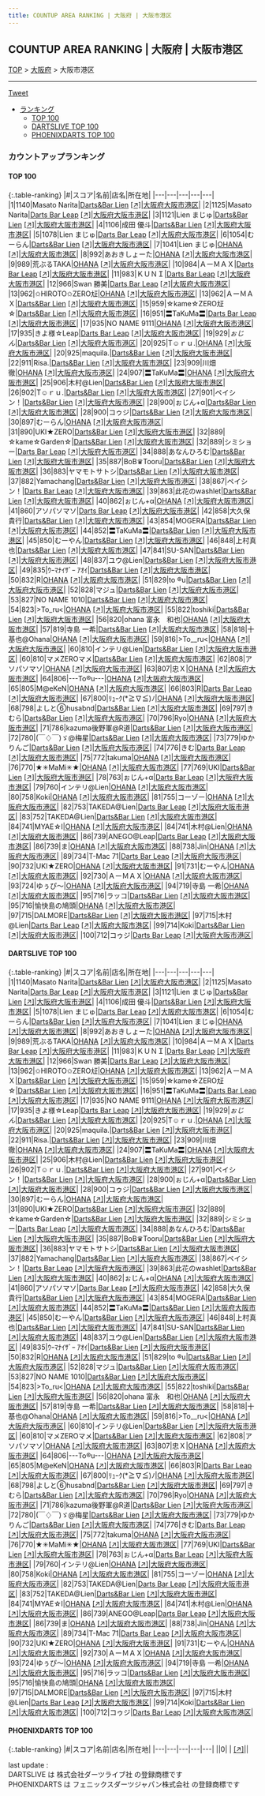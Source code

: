 ```yaml
---
title: COUNTUP AREA RANKING | 大阪府 | 大阪市港区
---
```

## COUNTUP AREA RANKING | 大阪府 | 大阪市港区

[TOP](/darts/rank/) > [大阪府](/darts/rank/大阪府/) > 大阪市港区

___

<a href="https://twitter.com/share?ref_src=twsrc%5Etfw" data-text="COUNTUP AREA RANKING | 大阪府大阪市港区" class="twitter-share-button" data-hashtags="DARTSLIVE,PHOENIXDARTS,darts,ダーツ" data-show-count="false">Tweet</a>

* [ランキング](#カウントアップランキング)
    * [TOP 100](#top-100)
    * [DARTSLIVE TOP 100](#dartslive-top-100)
    * [PHOENIXDARTS TOP 100](#phoenixdarts-top-100)

### カウントアップランキング

#### TOP 100



{:.table-ranking}
|#|スコア|名前|店名|所在地|
|---|---|---|---|---|
|1|1140|<span class="rank-name-dl">Masato Narita</span>|<a href="/darts/rank/shops/5c38c1c30c685fd00d9b047a20a7ba1e.html">Darts&Bar Lien</a> <a href="https://search.dartslive.com/jp/shop/5c38c1c30c685fd00d9b047a20a7ba1e">[↗]</a>|<a href="/darts/rank/大阪府/大阪市港区">大阪府大阪市港区</a>|
|2|1125|<span class="rank-name-dl">Masato Narita</span>|<a href="/darts/rank/shops/c7ba8493d521df830d9b047a20a7ba1e.html">Darts Bar Leap</a> <a href="https://search.dartslive.com/jp/shop/c7ba8493d521df830d9b047a20a7ba1e">[↗]</a>|<a href="/darts/rank/大阪府/大阪市港区">大阪府大阪市港区</a>|
|3|1121|<span class="rank-name-dl">Lien まじゅ</span>|<a href="/darts/rank/shops/5c38c1c30c685fd00d9b047a20a7ba1e.html">Darts&Bar Lien</a> <a href="https://search.dartslive.com/jp/shop/5c38c1c30c685fd00d9b047a20a7ba1e">[↗]</a>|<a href="/darts/rank/大阪府/大阪市港区">大阪府大阪市港区</a>|
|4|1106|<span class="rank-name-dl">成田 優斗</span>|<a href="/darts/rank/shops/5c38c1c30c685fd00d9b047a20a7ba1e.html">Darts&Bar Lien</a> <a href="https://search.dartslive.com/jp/shop/5c38c1c30c685fd00d9b047a20a7ba1e">[↗]</a>|<a href="/darts/rank/大阪府/大阪市港区">大阪府大阪市港区</a>|
|5|1078|<span class="rank-name-dl">Lien まじゅ</span>|<a href="/darts/rank/shops/c7ba8493d521df830d9b047a20a7ba1e.html">Darts Bar Leap</a> <a href="https://search.dartslive.com/jp/shop/c7ba8493d521df830d9b047a20a7ba1e">[↗]</a>|<a href="/darts/rank/大阪府/大阪市港区">大阪府大阪市港区</a>|
|6|1054|<span class="rank-name-dl">むーらん</span>|<a href="/darts/rank/shops/5c38c1c30c685fd00d9b047a20a7ba1e.html">Darts&Bar Lien</a> <a href="https://search.dartslive.com/jp/shop/5c38c1c30c685fd00d9b047a20a7ba1e">[↗]</a>|<a href="/darts/rank/大阪府/大阪市港区">大阪府大阪市港区</a>|
|7|1041|<span class="rank-name-dl">Lien まじゅ</span>|<a href="/darts/rank/shops/35a27cc5f0c68f4c0d9b047a20a7ba1e.html">OHANA</a> <a href="https://search.dartslive.com/jp/shop/35a27cc5f0c68f4c0d9b047a20a7ba1e">[↗]</a>|<a href="/darts/rank/大阪府/大阪市港区">大阪府大阪市港区</a>|
|8|992|<span class="rank-name-dl">あおきしょーた</span>|<a href="/darts/rank/shops/35a27cc5f0c68f4c0d9b047a20a7ba1e.html">OHANA</a> <a href="https://search.dartslive.com/jp/shop/35a27cc5f0c68f4c0d9b047a20a7ba1e">[↗]</a>|<a href="/darts/rank/大阪府/大阪市港区">大阪府大阪市港区</a>|
|9|989|<span class="rank-name-dl">荒ぶるTAKA</span>|<a href="/darts/rank/shops/35a27cc5f0c68f4c0d9b047a20a7ba1e.html">OHANA</a> <a href="https://search.dartslive.com/jp/shop/35a27cc5f0c68f4c0d9b047a20a7ba1e">[↗]</a>|<a href="/darts/rank/大阪府/大阪市港区">大阪府大阪市港区</a>|
|10|984|<span class="rank-name-dl">ＡーＭＡＸ</span>|<a href="/darts/rank/shops/c7ba8493d521df830d9b047a20a7ba1e.html">Darts Bar Leap</a> <a href="https://search.dartslive.com/jp/shop/c7ba8493d521df830d9b047a20a7ba1e">[↗]</a>|<a href="/darts/rank/大阪府/大阪市港区">大阪府大阪市港区</a>|
|11|983|<span class="rank-name-dl">ＫＵＮＩ</span>|<a href="/darts/rank/shops/c7ba8493d521df830d9b047a20a7ba1e.html">Darts Bar Leap</a> <a href="https://search.dartslive.com/jp/shop/c7ba8493d521df830d9b047a20a7ba1e">[↗]</a>|<a href="/darts/rank/大阪府/大阪市港区">大阪府大阪市港区</a>|
|12|966|<span class="rank-name-dl">Swan 勝美</span>|<a href="/darts/rank/shops/c7ba8493d521df830d9b047a20a7ba1e.html">Darts Bar Leap</a> <a href="https://search.dartslive.com/jp/shop/c7ba8493d521df830d9b047a20a7ba1e">[↗]</a>|<a href="/darts/rank/大阪府/大阪市港区">大阪府大阪市港区</a>|
|13|962|<span class="rank-name-dl">✩HIROTO✩ZERO㍽</span>|<a href="/darts/rank/shops/35a27cc5f0c68f4c0d9b047a20a7ba1e.html">OHANA</a> <a href="https://search.dartslive.com/jp/shop/35a27cc5f0c68f4c0d9b047a20a7ba1e">[↗]</a>|<a href="/darts/rank/大阪府/大阪市港区">大阪府大阪市港区</a>|
|13|962|<span class="rank-name-dl">ＡーＭＡＸ</span>|<a href="/darts/rank/shops/5c38c1c30c685fd00d9b047a20a7ba1e.html">Darts&Bar Lien</a> <a href="https://search.dartslive.com/jp/shop/5c38c1c30c685fd00d9b047a20a7ba1e">[↗]</a>|<a href="/darts/rank/大阪府/大阪市港区">大阪府大阪市港区</a>|
|15|959|<span class="rank-name-dl">☆kame☆ZERO㍽☆</span>|<a href="/darts/rank/shops/5c38c1c30c685fd00d9b047a20a7ba1e.html">Darts&Bar Lien</a> <a href="https://search.dartslive.com/jp/shop/5c38c1c30c685fd00d9b047a20a7ba1e">[↗]</a>|<a href="/darts/rank/大阪府/大阪市港区">大阪府大阪市港区</a>|
|16|951|<span class="rank-name-dl">〓TaKuMa〓</span>|<a href="/darts/rank/shops/c7ba8493d521df830d9b047a20a7ba1e.html">Darts Bar Leap</a> <a href="https://search.dartslive.com/jp/shop/c7ba8493d521df830d9b047a20a7ba1e">[↗]</a>|<a href="/darts/rank/大阪府/大阪市港区">大阪府大阪市港区</a>|
|17|935|<span class="rank-name-dl">NO NAME 9111</span>|<a href="/darts/rank/shops/35a27cc5f0c68f4c0d9b047a20a7ba1e.html">OHANA</a> <a href="https://search.dartslive.com/jp/shop/35a27cc5f0c68f4c0d9b047a20a7ba1e">[↗]</a>|<a href="/darts/rank/大阪府/大阪市港区">大阪府大阪市港区</a>|
|17|935|<span class="rank-name-dl">きよ様☆Leap</span>|<a href="/darts/rank/shops/c7ba8493d521df830d9b047a20a7ba1e.html">Darts Bar Leap</a> <a href="https://search.dartslive.com/jp/shop/c7ba8493d521df830d9b047a20a7ba1e">[↗]</a>|<a href="/darts/rank/大阪府/大阪市港区">大阪府大阪市港区</a>|
|19|929|<span class="rank-name-dl">*ぉじん*</span>|<a href="/darts/rank/shops/5c38c1c30c685fd00d9b047a20a7ba1e.html">Darts&Bar Lien</a> <a href="https://search.dartslive.com/jp/shop/5c38c1c30c685fd00d9b047a20a7ba1e">[↗]</a>|<a href="/darts/rank/大阪府/大阪市港区">大阪府大阪市港区</a>|
|20|925|<span class="rank-name-dl">T☺︎ｒｕ.</span>|<a href="/darts/rank/shops/35a27cc5f0c68f4c0d9b047a20a7ba1e.html">OHANA</a> <a href="https://search.dartslive.com/jp/shop/35a27cc5f0c68f4c0d9b047a20a7ba1e">[↗]</a>|<a href="/darts/rank/大阪府/大阪市港区">大阪府大阪市港区</a>|
|20|925|<span class="rank-name-dl">maquila.</span>|<a href="/darts/rank/shops/5c38c1c30c685fd00d9b047a20a7ba1e.html">Darts&Bar Lien</a> <a href="https://search.dartslive.com/jp/shop/5c38c1c30c685fd00d9b047a20a7ba1e">[↗]</a>|<a href="/darts/rank/大阪府/大阪市港区">大阪府大阪市港区</a>|
|22|911|<span class="rank-name-dl">Risa.</span>|<a href="/darts/rank/shops/5c38c1c30c685fd00d9b047a20a7ba1e.html">Darts&Bar Lien</a> <a href="https://search.dartslive.com/jp/shop/5c38c1c30c685fd00d9b047a20a7ba1e">[↗]</a>|<a href="/darts/rank/大阪府/大阪市港区">大阪府大阪市港区</a>|
|23|909|<span class="rank-name-dl">川畑　徹</span>|<a href="/darts/rank/shops/35a27cc5f0c68f4c0d9b047a20a7ba1e.html">OHANA</a> <a href="https://search.dartslive.com/jp/shop/35a27cc5f0c68f4c0d9b047a20a7ba1e">[↗]</a>|<a href="/darts/rank/大阪府/大阪市港区">大阪府大阪市港区</a>|
|24|907|<span class="rank-name-dl">〓TaKuMa〓</span>|<a href="/darts/rank/shops/35a27cc5f0c68f4c0d9b047a20a7ba1e.html">OHANA</a> <a href="https://search.dartslive.com/jp/shop/35a27cc5f0c68f4c0d9b047a20a7ba1e">[↗]</a>|<a href="/darts/rank/大阪府/大阪市港区">大阪府大阪市港区</a>|
|25|906|<span class="rank-name-dl">木村@Lien</span>|<a href="/darts/rank/shops/5c38c1c30c685fd00d9b047a20a7ba1e.html">Darts&Bar Lien</a> <a href="https://search.dartslive.com/jp/shop/5c38c1c30c685fd00d9b047a20a7ba1e">[↗]</a>|<a href="/darts/rank/大阪府/大阪市港区">大阪府大阪市港区</a>|
|26|902|<span class="rank-name-dl">T☺︎ｒｕ.</span>|<a href="/darts/rank/shops/5c38c1c30c685fd00d9b047a20a7ba1e.html">Darts&Bar Lien</a> <a href="https://search.dartslive.com/jp/shop/5c38c1c30c685fd00d9b047a20a7ba1e">[↗]</a>|<a href="/darts/rank/大阪府/大阪市港区">大阪府大阪市港区</a>|
|27|901|<span class="rank-name-dl">ペイシン！</span>|<a href="/darts/rank/shops/5c38c1c30c685fd00d9b047a20a7ba1e.html">Darts&Bar Lien</a> <a href="https://search.dartslive.com/jp/shop/5c38c1c30c685fd00d9b047a20a7ba1e">[↗]</a>|<a href="/darts/rank/大阪府/大阪市港区">大阪府大阪市港区</a>|
|28|900|<span class="rank-name-dl">ぉじん+α</span>|<a href="/darts/rank/shops/5c38c1c30c685fd00d9b047a20a7ba1e.html">Darts&Bar Lien</a> <a href="https://search.dartslive.com/jp/shop/5c38c1c30c685fd00d9b047a20a7ba1e">[↗]</a>|<a href="/darts/rank/大阪府/大阪市港区">大阪府大阪市港区</a>|
|28|900|<span class="rank-name-dl">コゥジ</span>|<a href="/darts/rank/shops/5c38c1c30c685fd00d9b047a20a7ba1e.html">Darts&Bar Lien</a> <a href="https://search.dartslive.com/jp/shop/5c38c1c30c685fd00d9b047a20a7ba1e">[↗]</a>|<a href="/darts/rank/大阪府/大阪市港区">大阪府大阪市港区</a>|
|30|897|<span class="rank-name-dl">むーらん</span>|<a href="/darts/rank/shops/35a27cc5f0c68f4c0d9b047a20a7ba1e.html">OHANA</a> <a href="https://search.dartslive.com/jp/shop/35a27cc5f0c68f4c0d9b047a20a7ba1e">[↗]</a>|<a href="/darts/rank/大阪府/大阪市港区">大阪府大阪市港区</a>|
|31|890|<span class="rank-name-dl">UKI★ZERO</span>|<a href="/darts/rank/shops/5c38c1c30c685fd00d9b047a20a7ba1e.html">Darts&Bar Lien</a> <a href="https://search.dartslive.com/jp/shop/5c38c1c30c685fd00d9b047a20a7ba1e">[↗]</a>|<a href="/darts/rank/大阪府/大阪市港区">大阪府大阪市港区</a>|
|32|889|<span class="rank-name-dl">☆kame☆Garden☆</span>|<a href="/darts/rank/shops/5c38c1c30c685fd00d9b047a20a7ba1e.html">Darts&Bar Lien</a> <a href="https://search.dartslive.com/jp/shop/5c38c1c30c685fd00d9b047a20a7ba1e">[↗]</a>|<a href="/darts/rank/大阪府/大阪市港区">大阪府大阪市港区</a>|
|32|889|<span class="rank-name-dl">シミショー</span>|<a href="/darts/rank/shops/c7ba8493d521df830d9b047a20a7ba1e.html">Darts Bar Leap</a> <a href="https://search.dartslive.com/jp/shop/c7ba8493d521df830d9b047a20a7ba1e">[↗]</a>|<a href="/darts/rank/大阪府/大阪市港区">大阪府大阪市港区</a>|
|34|888|<span class="rank-name-dl">あなんひろむ</span>|<a href="/darts/rank/shops/5c38c1c30c685fd00d9b047a20a7ba1e.html">Darts&Bar Lien</a> <a href="https://search.dartslive.com/jp/shop/5c38c1c30c685fd00d9b047a20a7ba1e">[↗]</a>|<a href="/darts/rank/大阪府/大阪市港区">大阪府大阪市港区</a>|
|35|887|<span class="rank-name-dl">BoB♛Tooru</span>|<a href="/darts/rank/shops/5c38c1c30c685fd00d9b047a20a7ba1e.html">Darts&Bar Lien</a> <a href="https://search.dartslive.com/jp/shop/5c38c1c30c685fd00d9b047a20a7ba1e">[↗]</a>|<a href="/darts/rank/大阪府/大阪市港区">大阪府大阪市港区</a>|
|36|883|<span class="rank-name-dl">ヤマモトサトシ</span>|<a href="/darts/rank/shops/5c38c1c30c685fd00d9b047a20a7ba1e.html">Darts&Bar Lien</a> <a href="https://search.dartslive.com/jp/shop/5c38c1c30c685fd00d9b047a20a7ba1e">[↗]</a>|<a href="/darts/rank/大阪府/大阪市港区">大阪府大阪市港区</a>|
|37|882|<span class="rank-name-dl">Yamachang</span>|<a href="/darts/rank/shops/5c38c1c30c685fd00d9b047a20a7ba1e.html">Darts&Bar Lien</a> <a href="https://search.dartslive.com/jp/shop/5c38c1c30c685fd00d9b047a20a7ba1e">[↗]</a>|<a href="/darts/rank/大阪府/大阪市港区">大阪府大阪市港区</a>|
|38|867|<span class="rank-name-dl">ペイシン！</span>|<a href="/darts/rank/shops/c7ba8493d521df830d9b047a20a7ba1e.html">Darts Bar Leap</a> <a href="https://search.dartslive.com/jp/shop/c7ba8493d521df830d9b047a20a7ba1e">[↗]</a>|<a href="/darts/rank/大阪府/大阪市港区">大阪府大阪市港区</a>|
|39|863|<span class="rank-name-dl">此花のwashlet</span>|<a href="/darts/rank/shops/5c38c1c30c685fd00d9b047a20a7ba1e.html">Darts&Bar Lien</a> <a href="https://search.dartslive.com/jp/shop/5c38c1c30c685fd00d9b047a20a7ba1e">[↗]</a>|<a href="/darts/rank/大阪府/大阪市港区">大阪府大阪市港区</a>|
|40|862|<span class="rank-name-dl">ぉじん+α</span>|<a href="/darts/rank/shops/35a27cc5f0c68f4c0d9b047a20a7ba1e.html">OHANA</a> <a href="https://search.dartslive.com/jp/shop/35a27cc5f0c68f4c0d9b047a20a7ba1e">[↗]</a>|<a href="/darts/rank/大阪府/大阪市港区">大阪府大阪市港区</a>|
|41|860|<span class="rank-name-dl">アソパソマソ</span>|<a href="/darts/rank/shops/c7ba8493d521df830d9b047a20a7ba1e.html">Darts Bar Leap</a> <a href="https://search.dartslive.com/jp/shop/c7ba8493d521df830d9b047a20a7ba1e">[↗]</a>|<a href="/darts/rank/大阪府/大阪市港区">大阪府大阪市港区</a>|
|42|858|<span class="rank-name-dl">大久保　貴行</span>|<a href="/darts/rank/shops/5c38c1c30c685fd00d9b047a20a7ba1e.html">Darts&Bar Lien</a> <a href="https://search.dartslive.com/jp/shop/5c38c1c30c685fd00d9b047a20a7ba1e">[↗]</a>|<a href="/darts/rank/大阪府/大阪市港区">大阪府大阪市港区</a>|
|43|854|<span class="rank-name-dl">MOGERA</span>|<a href="/darts/rank/shops/5c38c1c30c685fd00d9b047a20a7ba1e.html">Darts&Bar Lien</a> <a href="https://search.dartslive.com/jp/shop/5c38c1c30c685fd00d9b047a20a7ba1e">[↗]</a>|<a href="/darts/rank/大阪府/大阪市港区">大阪府大阪市港区</a>|
|44|852|<span class="rank-name-dl">〓TaKuMa〓</span>|<a href="/darts/rank/shops/5c38c1c30c685fd00d9b047a20a7ba1e.html">Darts&Bar Lien</a> <a href="https://search.dartslive.com/jp/shop/5c38c1c30c685fd00d9b047a20a7ba1e">[↗]</a>|<a href="/darts/rank/大阪府/大阪市港区">大阪府大阪市港区</a>|
|45|850|<span class="rank-name-dl">むーやん</span>|<a href="/darts/rank/shops/5c38c1c30c685fd00d9b047a20a7ba1e.html">Darts&Bar Lien</a> <a href="https://search.dartslive.com/jp/shop/5c38c1c30c685fd00d9b047a20a7ba1e">[↗]</a>|<a href="/darts/rank/大阪府/大阪市港区">大阪府大阪市港区</a>|
|46|848|<span class="rank-name-dl">上村真也</span>|<a href="/darts/rank/shops/5c38c1c30c685fd00d9b047a20a7ba1e.html">Darts&Bar Lien</a> <a href="https://search.dartslive.com/jp/shop/5c38c1c30c685fd00d9b047a20a7ba1e">[↗]</a>|<a href="/darts/rank/大阪府/大阪市港区">大阪府大阪市港区</a>|
|47|841|<span class="rank-name-dl">SU-SAN</span>|<a href="/darts/rank/shops/5c38c1c30c685fd00d9b047a20a7ba1e.html">Darts&Bar Lien</a> <a href="https://search.dartslive.com/jp/shop/5c38c1c30c685fd00d9b047a20a7ba1e">[↗]</a>|<a href="/darts/rank/大阪府/大阪市港区">大阪府大阪市港区</a>|
|48|837|<span class="rank-name-dl">ユウ@Lien</span>|<a href="/darts/rank/shops/5c38c1c30c685fd00d9b047a20a7ba1e.html">Darts&Bar Lien</a> <a href="https://search.dartslive.com/jp/shop/5c38c1c30c685fd00d9b047a20a7ba1e">[↗]</a>|<a href="/darts/rank/大阪府/大阪市港区">大阪府大阪市港区</a>|
|49|835|<span class="rank-name-dl">ｳｰﾏﾅｲｻﾞｰ ｱｵｲ</span>|<a href="/darts/rank/shops/5c38c1c30c685fd00d9b047a20a7ba1e.html">Darts&Bar Lien</a> <a href="https://search.dartslive.com/jp/shop/5c38c1c30c685fd00d9b047a20a7ba1e">[↗]</a>|<a href="/darts/rank/大阪府/大阪市港区">大阪府大阪市港区</a>|
|50|832|<span class="rank-name-dl">R</span>|<a href="/darts/rank/shops/35a27cc5f0c68f4c0d9b047a20a7ba1e.html">OHANA</a> <a href="https://search.dartslive.com/jp/shop/35a27cc5f0c68f4c0d9b047a20a7ba1e">[↗]</a>|<a href="/darts/rank/大阪府/大阪市港区">大阪府大阪市港区</a>|
|51|829|<span class="rank-name-dl">to ®️u</span>|<a href="/darts/rank/shops/5c38c1c30c685fd00d9b047a20a7ba1e.html">Darts&Bar Lien</a> <a href="https://search.dartslive.com/jp/shop/5c38c1c30c685fd00d9b047a20a7ba1e">[↗]</a>|<a href="/darts/rank/大阪府/大阪市港区">大阪府大阪市港区</a>|
|52|828|<span class="rank-name-dl">マジュ</span>|<a href="/darts/rank/shops/5c38c1c30c685fd00d9b047a20a7ba1e.html">Darts&Bar Lien</a> <a href="https://search.dartslive.com/jp/shop/5c38c1c30c685fd00d9b047a20a7ba1e">[↗]</a>|<a href="/darts/rank/大阪府/大阪市港区">大阪府大阪市港区</a>|
|53|827|<span class="rank-name-dl">NO NAME 1010</span>|<a href="/darts/rank/shops/5c38c1c30c685fd00d9b047a20a7ba1e.html">Darts&Bar Lien</a> <a href="https://search.dartslive.com/jp/shop/5c38c1c30c685fd00d9b047a20a7ba1e">[↗]</a>|<a href="/darts/rank/大阪府/大阪市港区">大阪府大阪市港区</a>|
|54|823|<span class="rank-name-dl">&gt;To_ru&lt;</span>|<a href="/darts/rank/shops/35a27cc5f0c68f4c0d9b047a20a7ba1e.html">OHANA</a> <a href="https://search.dartslive.com/jp/shop/35a27cc5f0c68f4c0d9b047a20a7ba1e">[↗]</a>|<a href="/darts/rank/大阪府/大阪市港区">大阪府大阪市港区</a>|
|55|822|<span class="rank-name-dl">toshiki</span>|<a href="/darts/rank/shops/5c38c1c30c685fd00d9b047a20a7ba1e.html">Darts&Bar Lien</a> <a href="https://search.dartslive.com/jp/shop/5c38c1c30c685fd00d9b047a20a7ba1e">[↗]</a>|<a href="/darts/rank/大阪府/大阪市港区">大阪府大阪市港区</a>|
|56|820|<span class="rank-name-dl">ohana 富永　和也</span>|<a href="/darts/rank/shops/35a27cc5f0c68f4c0d9b047a20a7ba1e.html">OHANA</a> <a href="https://search.dartslive.com/jp/shop/35a27cc5f0c68f4c0d9b047a20a7ba1e">[↗]</a>|<a href="/darts/rank/大阪府/大阪市港区">大阪府大阪市港区</a>|
|57|819|<span class="rank-name-dl">寺島 一希</span>|<a href="/darts/rank/shops/5c38c1c30c685fd00d9b047a20a7ba1e.html">Darts&Bar Lien</a> <a href="https://search.dartslive.com/jp/shop/5c38c1c30c685fd00d9b047a20a7ba1e">[↗]</a>|<a href="/darts/rank/大阪府/大阪市港区">大阪府大阪市港区</a>|
|58|818|<span class="rank-name-dl">十基也@Ohana</span>|<a href="/darts/rank/shops/35a27cc5f0c68f4c0d9b047a20a7ba1e.html">OHANA</a> <a href="https://search.dartslive.com/jp/shop/35a27cc5f0c68f4c0d9b047a20a7ba1e">[↗]</a>|<a href="/darts/rank/大阪府/大阪市港区">大阪府大阪市港区</a>|
|59|816|<span class="rank-name-dl">&gt;To__ru&lt;</span>|<a href="/darts/rank/shops/35a27cc5f0c68f4c0d9b047a20a7ba1e.html">OHANA</a> <a href="https://search.dartslive.com/jp/shop/35a27cc5f0c68f4c0d9b047a20a7ba1e">[↗]</a>|<a href="/darts/rank/大阪府/大阪市港区">大阪府大阪市港区</a>|
|60|810|<span class="rank-name-dl">インテリ@Lien</span>|<a href="/darts/rank/shops/5c38c1c30c685fd00d9b047a20a7ba1e.html">Darts&Bar Lien</a> <a href="https://search.dartslive.com/jp/shop/5c38c1c30c685fd00d9b047a20a7ba1e">[↗]</a>|<a href="/darts/rank/大阪府/大阪市港区">大阪府大阪市港区</a>|
|60|810|<span class="rank-name-dl">マメZEROマメ</span>|<a href="/darts/rank/shops/5c38c1c30c685fd00d9b047a20a7ba1e.html">Darts&Bar Lien</a> <a href="https://search.dartslive.com/jp/shop/5c38c1c30c685fd00d9b047a20a7ba1e">[↗]</a>|<a href="/darts/rank/大阪府/大阪市港区">大阪府大阪市港区</a>|
|62|808|<span class="rank-name-dl">アソパソマソ</span>|<a href="/darts/rank/shops/35a27cc5f0c68f4c0d9b047a20a7ba1e.html">OHANA</a> <a href="https://search.dartslive.com/jp/shop/35a27cc5f0c68f4c0d9b047a20a7ba1e">[↗]</a>|<a href="/darts/rank/大阪府/大阪市港区">大阪府大阪市港区</a>|
|63|807|<span class="rank-name-dl">忠Ｘ</span>|<a href="/darts/rank/shops/35a27cc5f0c68f4c0d9b047a20a7ba1e.html">OHANA</a> <a href="https://search.dartslive.com/jp/shop/35a27cc5f0c68f4c0d9b047a20a7ba1e">[↗]</a>|<a href="/darts/rank/大阪府/大阪市港区">大阪府大阪市港区</a>|
|64|806|<span class="rank-name-dl">---To®︎u---</span>|<a href="/darts/rank/shops/35a27cc5f0c68f4c0d9b047a20a7ba1e.html">OHANA</a> <a href="https://search.dartslive.com/jp/shop/35a27cc5f0c68f4c0d9b047a20a7ba1e">[↗]</a>|<a href="/darts/rank/大阪府/大阪市港区">大阪府大阪市港区</a>|
|65|805|<span class="rank-name-dl">M@eKeN</span>|<a href="/darts/rank/shops/35a27cc5f0c68f4c0d9b047a20a7ba1e.html">OHANA</a> <a href="https://search.dartslive.com/jp/shop/35a27cc5f0c68f4c0d9b047a20a7ba1e">[↗]</a>|<a href="/darts/rank/大阪府/大阪市港区">大阪府大阪市港区</a>|
|66|803|<span class="rank-name-dl">R</span>|<a href="/darts/rank/shops/c7ba8493d521df830d9b047a20a7ba1e.html">Darts Bar Leap</a> <a href="https://search.dartslive.com/jp/shop/c7ba8493d521df830d9b047a20a7ba1e">[↗]</a>|<a href="/darts/rank/大阪府/大阪市港区">大阪府大阪市港区</a>|
|67|800|<span class="rank-name-dl">ﾘｭｰｸ(*≧∇≦)ﾉ</span>|<a href="/darts/rank/shops/35a27cc5f0c68f4c0d9b047a20a7ba1e.html">OHANA</a> <a href="https://search.dartslive.com/jp/shop/35a27cc5f0c68f4c0d9b047a20a7ba1e">[↗]</a>|<a href="/darts/rank/大阪府/大阪市港区">大阪府大阪市港区</a>|
|68|798|<span class="rank-name-dl">よしと⑥husabnd</span>|<a href="/darts/rank/shops/5c38c1c30c685fd00d9b047a20a7ba1e.html">Darts&Bar Lien</a> <a href="https://search.dartslive.com/jp/shop/5c38c1c30c685fd00d9b047a20a7ba1e">[↗]</a>|<a href="/darts/rank/大阪府/大阪市港区">大阪府大阪市港区</a>|
|69|797|<span class="rank-name-dl">きむら</span>|<a href="/darts/rank/shops/5c38c1c30c685fd00d9b047a20a7ba1e.html">Darts&Bar Lien</a> <a href="https://search.dartslive.com/jp/shop/5c38c1c30c685fd00d9b047a20a7ba1e">[↗]</a>|<a href="/darts/rank/大阪府/大阪市港区">大阪府大阪市港区</a>|
|70|796|<span class="rank-name-dl">Ryo</span>|<a href="/darts/rank/shops/35a27cc5f0c68f4c0d9b047a20a7ba1e.html">OHANA</a> <a href="https://search.dartslive.com/jp/shop/35a27cc5f0c68f4c0d9b047a20a7ba1e">[↗]</a>|<a href="/darts/rank/大阪府/大阪市港区">大阪府大阪市港区</a>|
|71|786|<span class="rank-name-dl">kazuma後野軍@R道</span>|<a href="/darts/rank/shops/5c38c1c30c685fd00d9b047a20a7ba1e.html">Darts&Bar Lien</a> <a href="https://search.dartslive.com/jp/shop/5c38c1c30c685fd00d9b047a20a7ba1e">[↗]</a>|<a href="/darts/rank/大阪府/大阪市港区">大阪府大阪市港区</a>|
|72|780|<span class="rank-name-dl">(￣♢￣)ゞ@梅星</span>|<a href="/darts/rank/shops/5c38c1c30c685fd00d9b047a20a7ba1e.html">Darts&Bar Lien</a> <a href="https://search.dartslive.com/jp/shop/5c38c1c30c685fd00d9b047a20a7ba1e">[↗]</a>|<a href="/darts/rank/大阪府/大阪市港区">大阪府大阪市港区</a>|
|73|779|<span class="rank-name-dl">ゆかりんご</span>|<a href="/darts/rank/shops/5c38c1c30c685fd00d9b047a20a7ba1e.html">Darts&Bar Lien</a> <a href="https://search.dartslive.com/jp/shop/5c38c1c30c685fd00d9b047a20a7ba1e">[↗]</a>|<a href="/darts/rank/大阪府/大阪市港区">大阪府大阪市港区</a>|
|74|776|<span class="rank-name-dl">きむ</span>|<a href="/darts/rank/shops/c7ba8493d521df830d9b047a20a7ba1e.html">Darts Bar Leap</a> <a href="https://search.dartslive.com/jp/shop/c7ba8493d521df830d9b047a20a7ba1e">[↗]</a>|<a href="/darts/rank/大阪府/大阪市港区">大阪府大阪市港区</a>|
|75|772|<span class="rank-name-dl">takuma</span>|<a href="/darts/rank/shops/35a27cc5f0c68f4c0d9b047a20a7ba1e.html">OHANA</a> <a href="https://search.dartslive.com/jp/shop/35a27cc5f0c68f4c0d9b047a20a7ba1e">[↗]</a>|<a href="/darts/rank/大阪府/大阪市港区">大阪府大阪市港区</a>|
|76|770|<span class="rank-name-dl">★✳︎MaMi✳︎★</span>|<a href="/darts/rank/shops/35a27cc5f0c68f4c0d9b047a20a7ba1e.html">OHANA</a> <a href="https://search.dartslive.com/jp/shop/35a27cc5f0c68f4c0d9b047a20a7ba1e">[↗]</a>|<a href="/darts/rank/大阪府/大阪市港区">大阪府大阪市港区</a>|
|77|769|<span class="rank-name-dl">UKI</span>|<a href="/darts/rank/shops/5c38c1c30c685fd00d9b047a20a7ba1e.html">Darts&Bar Lien</a> <a href="https://search.dartslive.com/jp/shop/5c38c1c30c685fd00d9b047a20a7ba1e">[↗]</a>|<a href="/darts/rank/大阪府/大阪市港区">大阪府大阪市港区</a>|
|78|763|<span class="rank-name-dl">ぉじん+α</span>|<a href="/darts/rank/shops/c7ba8493d521df830d9b047a20a7ba1e.html">Darts Bar Leap</a> <a href="https://search.dartslive.com/jp/shop/c7ba8493d521df830d9b047a20a7ba1e">[↗]</a>|<a href="/darts/rank/大阪府/大阪市港区">大阪府大阪市港区</a>|
|79|760|<span class="rank-name-dl">インテリ@Lien</span>|<a href="/darts/rank/shops/35a27cc5f0c68f4c0d9b047a20a7ba1e.html">OHANA</a> <a href="https://search.dartslive.com/jp/shop/35a27cc5f0c68f4c0d9b047a20a7ba1e">[↗]</a>|<a href="/darts/rank/大阪府/大阪市港区">大阪府大阪市港区</a>|
|80|758|<span class="rank-name-dl">Koki</span>|<a href="/darts/rank/shops/35a27cc5f0c68f4c0d9b047a20a7ba1e.html">OHANA</a> <a href="https://search.dartslive.com/jp/shop/35a27cc5f0c68f4c0d9b047a20a7ba1e">[↗]</a>|<a href="/darts/rank/大阪府/大阪市港区">大阪府大阪市港区</a>|
|81|755|<span class="rank-name-dl">コーゾー</span>|<a href="/darts/rank/shops/35a27cc5f0c68f4c0d9b047a20a7ba1e.html">OHANA</a> <a href="https://search.dartslive.com/jp/shop/35a27cc5f0c68f4c0d9b047a20a7ba1e">[↗]</a>|<a href="/darts/rank/大阪府/大阪市港区">大阪府大阪市港区</a>|
|82|753|<span class="rank-name-dl">TAKEDA@Lien</span>|<a href="/darts/rank/shops/c7ba8493d521df830d9b047a20a7ba1e.html">Darts Bar Leap</a> <a href="https://search.dartslive.com/jp/shop/c7ba8493d521df830d9b047a20a7ba1e">[↗]</a>|<a href="/darts/rank/大阪府/大阪市港区">大阪府大阪市港区</a>|
|83|752|<span class="rank-name-dl">TAKEDA@Lien</span>|<a href="/darts/rank/shops/5c38c1c30c685fd00d9b047a20a7ba1e.html">Darts&Bar Lien</a> <a href="https://search.dartslive.com/jp/shop/5c38c1c30c685fd00d9b047a20a7ba1e">[↗]</a>|<a href="/darts/rank/大阪府/大阪市港区">大阪府大阪市港区</a>|
|84|741|<span class="rank-name-dl">MYAE☆I</span>|<a href="/darts/rank/shops/35a27cc5f0c68f4c0d9b047a20a7ba1e.html">OHANA</a> <a href="https://search.dartslive.com/jp/shop/35a27cc5f0c68f4c0d9b047a20a7ba1e">[↗]</a>|<a href="/darts/rank/大阪府/大阪市港区">大阪府大阪市港区</a>|
|84|741|<span class="rank-name-dl">木村@Lien</span>|<a href="/darts/rank/shops/35a27cc5f0c68f4c0d9b047a20a7ba1e.html">OHANA</a> <a href="https://search.dartslive.com/jp/shop/35a27cc5f0c68f4c0d9b047a20a7ba1e">[↗]</a>|<a href="/darts/rank/大阪府/大阪市港区">大阪府大阪市港区</a>|
|86|739|<span class="rank-name-dl">ANEGO@Leap</span>|<a href="/darts/rank/shops/c7ba8493d521df830d9b047a20a7ba1e.html">Darts Bar Leap</a> <a href="https://search.dartslive.com/jp/shop/c7ba8493d521df830d9b047a20a7ba1e">[↗]</a>|<a href="/darts/rank/大阪府/大阪市港区">大阪府大阪市港区</a>|
|86|739|<span class="rank-name-dl">ま</span>|<a href="/darts/rank/shops/35a27cc5f0c68f4c0d9b047a20a7ba1e.html">OHANA</a> <a href="https://search.dartslive.com/jp/shop/35a27cc5f0c68f4c0d9b047a20a7ba1e">[↗]</a>|<a href="/darts/rank/大阪府/大阪市港区">大阪府大阪市港区</a>|
|88|738|<span class="rank-name-dl">Jin</span>|<a href="/darts/rank/shops/35a27cc5f0c68f4c0d9b047a20a7ba1e.html">OHANA</a> <a href="https://search.dartslive.com/jp/shop/35a27cc5f0c68f4c0d9b047a20a7ba1e">[↗]</a>|<a href="/darts/rank/大阪府/大阪市港区">大阪府大阪市港区</a>|
|89|734|<span class="rank-name-dl">T-Mac 71</span>|<a href="/darts/rank/shops/c7ba8493d521df830d9b047a20a7ba1e.html">Darts Bar Leap</a> <a href="https://search.dartslive.com/jp/shop/c7ba8493d521df830d9b047a20a7ba1e">[↗]</a>|<a href="/darts/rank/大阪府/大阪市港区">大阪府大阪市港区</a>|
|90|732|<span class="rank-name-dl">UKI★ZERO</span>|<a href="/darts/rank/shops/35a27cc5f0c68f4c0d9b047a20a7ba1e.html">OHANA</a> <a href="https://search.dartslive.com/jp/shop/35a27cc5f0c68f4c0d9b047a20a7ba1e">[↗]</a>|<a href="/darts/rank/大阪府/大阪市港区">大阪府大阪市港区</a>|
|91|731|<span class="rank-name-dl">むーやん</span>|<a href="/darts/rank/shops/35a27cc5f0c68f4c0d9b047a20a7ba1e.html">OHANA</a> <a href="https://search.dartslive.com/jp/shop/35a27cc5f0c68f4c0d9b047a20a7ba1e">[↗]</a>|<a href="/darts/rank/大阪府/大阪市港区">大阪府大阪市港区</a>|
|92|730|<span class="rank-name-dl">ＡーＭＡＸ</span>|<a href="/darts/rank/shops/35a27cc5f0c68f4c0d9b047a20a7ba1e.html">OHANA</a> <a href="https://search.dartslive.com/jp/shop/35a27cc5f0c68f4c0d9b047a20a7ba1e">[↗]</a>|<a href="/darts/rank/大阪府/大阪市港区">大阪府大阪市港区</a>|
|93|724|<span class="rank-name-dl">ゆぅぴ～</span>|<a href="/darts/rank/shops/35a27cc5f0c68f4c0d9b047a20a7ba1e.html">OHANA</a> <a href="https://search.dartslive.com/jp/shop/35a27cc5f0c68f4c0d9b047a20a7ba1e">[↗]</a>|<a href="/darts/rank/大阪府/大阪市港区">大阪府大阪市港区</a>|
|94|719|<span class="rank-name-dl">寺島 一希</span>|<a href="/darts/rank/shops/35a27cc5f0c68f4c0d9b047a20a7ba1e.html">OHANA</a> <a href="https://search.dartslive.com/jp/shop/35a27cc5f0c68f4c0d9b047a20a7ba1e">[↗]</a>|<a href="/darts/rank/大阪府/大阪市港区">大阪府大阪市港区</a>|
|95|716|<span class="rank-name-dl">ラッコ</span>|<a href="/darts/rank/shops/5c38c1c30c685fd00d9b047a20a7ba1e.html">Darts&Bar Lien</a> <a href="https://search.dartslive.com/jp/shop/5c38c1c30c685fd00d9b047a20a7ba1e">[↗]</a>|<a href="/darts/rank/大阪府/大阪市港区">大阪府大阪市港区</a>|
|95|716|<span class="rank-name-dl">愉快島の鳩頭</span>|<a href="/darts/rank/shops/35a27cc5f0c68f4c0d9b047a20a7ba1e.html">OHANA</a> <a href="https://search.dartslive.com/jp/shop/35a27cc5f0c68f4c0d9b047a20a7ba1e">[↗]</a>|<a href="/darts/rank/大阪府/大阪市港区">大阪府大阪市港区</a>|
|97|715|<span class="rank-name-dl">DALMORE</span>|<a href="/darts/rank/shops/5c38c1c30c685fd00d9b047a20a7ba1e.html">Darts&Bar Lien</a> <a href="https://search.dartslive.com/jp/shop/5c38c1c30c685fd00d9b047a20a7ba1e">[↗]</a>|<a href="/darts/rank/大阪府/大阪市港区">大阪府大阪市港区</a>|
|97|715|<span class="rank-name-dl">木村@Lien</span>|<a href="/darts/rank/shops/c7ba8493d521df830d9b047a20a7ba1e.html">Darts Bar Leap</a> <a href="https://search.dartslive.com/jp/shop/c7ba8493d521df830d9b047a20a7ba1e">[↗]</a>|<a href="/darts/rank/大阪府/大阪市港区">大阪府大阪市港区</a>|
|99|714|<span class="rank-name-dl">Koki</span>|<a href="/darts/rank/shops/5c38c1c30c685fd00d9b047a20a7ba1e.html">Darts&Bar Lien</a> <a href="https://search.dartslive.com/jp/shop/5c38c1c30c685fd00d9b047a20a7ba1e">[↗]</a>|<a href="/darts/rank/大阪府/大阪市港区">大阪府大阪市港区</a>|
|100|712|<span class="rank-name-dl">コゥジ</span>|<a href="/darts/rank/shops/c7ba8493d521df830d9b047a20a7ba1e.html">Darts Bar Leap</a> <a href="https://search.dartslive.com/jp/shop/c7ba8493d521df830d9b047a20a7ba1e">[↗]</a>|<a href="/darts/rank/大阪府/大阪市港区">大阪府大阪市港区</a>|


#### DARTSLIVE TOP 100



{:.table-ranking}
|#|スコア|名前|店名|所在地|
|---|---|---|---|---|
|1|1140|<span class="rank-name-dl">Masato Narita</span>|<a href="/darts/rank/shops/5c38c1c30c685fd00d9b047a20a7ba1e.html">Darts&Bar Lien</a> <a href="https://search.dartslive.com/jp/shop/5c38c1c30c685fd00d9b047a20a7ba1e">[↗]</a>|<a href="/darts/rank/大阪府/大阪市港区">大阪府大阪市港区</a>|
|2|1125|<span class="rank-name-dl">Masato Narita</span>|<a href="/darts/rank/shops/c7ba8493d521df830d9b047a20a7ba1e.html">Darts Bar Leap</a> <a href="https://search.dartslive.com/jp/shop/c7ba8493d521df830d9b047a20a7ba1e">[↗]</a>|<a href="/darts/rank/大阪府/大阪市港区">大阪府大阪市港区</a>|
|3|1121|<span class="rank-name-dl">Lien まじゅ</span>|<a href="/darts/rank/shops/5c38c1c30c685fd00d9b047a20a7ba1e.html">Darts&Bar Lien</a> <a href="https://search.dartslive.com/jp/shop/5c38c1c30c685fd00d9b047a20a7ba1e">[↗]</a>|<a href="/darts/rank/大阪府/大阪市港区">大阪府大阪市港区</a>|
|4|1106|<span class="rank-name-dl">成田 優斗</span>|<a href="/darts/rank/shops/5c38c1c30c685fd00d9b047a20a7ba1e.html">Darts&Bar Lien</a> <a href="https://search.dartslive.com/jp/shop/5c38c1c30c685fd00d9b047a20a7ba1e">[↗]</a>|<a href="/darts/rank/大阪府/大阪市港区">大阪府大阪市港区</a>|
|5|1078|<span class="rank-name-dl">Lien まじゅ</span>|<a href="/darts/rank/shops/c7ba8493d521df830d9b047a20a7ba1e.html">Darts Bar Leap</a> <a href="https://search.dartslive.com/jp/shop/c7ba8493d521df830d9b047a20a7ba1e">[↗]</a>|<a href="/darts/rank/大阪府/大阪市港区">大阪府大阪市港区</a>|
|6|1054|<span class="rank-name-dl">むーらん</span>|<a href="/darts/rank/shops/5c38c1c30c685fd00d9b047a20a7ba1e.html">Darts&Bar Lien</a> <a href="https://search.dartslive.com/jp/shop/5c38c1c30c685fd00d9b047a20a7ba1e">[↗]</a>|<a href="/darts/rank/大阪府/大阪市港区">大阪府大阪市港区</a>|
|7|1041|<span class="rank-name-dl">Lien まじゅ</span>|<a href="/darts/rank/shops/35a27cc5f0c68f4c0d9b047a20a7ba1e.html">OHANA</a> <a href="https://search.dartslive.com/jp/shop/35a27cc5f0c68f4c0d9b047a20a7ba1e">[↗]</a>|<a href="/darts/rank/大阪府/大阪市港区">大阪府大阪市港区</a>|
|8|992|<span class="rank-name-dl">あおきしょーた</span>|<a href="/darts/rank/shops/35a27cc5f0c68f4c0d9b047a20a7ba1e.html">OHANA</a> <a href="https://search.dartslive.com/jp/shop/35a27cc5f0c68f4c0d9b047a20a7ba1e">[↗]</a>|<a href="/darts/rank/大阪府/大阪市港区">大阪府大阪市港区</a>|
|9|989|<span class="rank-name-dl">荒ぶるTAKA</span>|<a href="/darts/rank/shops/35a27cc5f0c68f4c0d9b047a20a7ba1e.html">OHANA</a> <a href="https://search.dartslive.com/jp/shop/35a27cc5f0c68f4c0d9b047a20a7ba1e">[↗]</a>|<a href="/darts/rank/大阪府/大阪市港区">大阪府大阪市港区</a>|
|10|984|<span class="rank-name-dl">ＡーＭＡＸ</span>|<a href="/darts/rank/shops/c7ba8493d521df830d9b047a20a7ba1e.html">Darts Bar Leap</a> <a href="https://search.dartslive.com/jp/shop/c7ba8493d521df830d9b047a20a7ba1e">[↗]</a>|<a href="/darts/rank/大阪府/大阪市港区">大阪府大阪市港区</a>|
|11|983|<span class="rank-name-dl">ＫＵＮＩ</span>|<a href="/darts/rank/shops/c7ba8493d521df830d9b047a20a7ba1e.html">Darts Bar Leap</a> <a href="https://search.dartslive.com/jp/shop/c7ba8493d521df830d9b047a20a7ba1e">[↗]</a>|<a href="/darts/rank/大阪府/大阪市港区">大阪府大阪市港区</a>|
|12|966|<span class="rank-name-dl">Swan 勝美</span>|<a href="/darts/rank/shops/c7ba8493d521df830d9b047a20a7ba1e.html">Darts Bar Leap</a> <a href="https://search.dartslive.com/jp/shop/c7ba8493d521df830d9b047a20a7ba1e">[↗]</a>|<a href="/darts/rank/大阪府/大阪市港区">大阪府大阪市港区</a>|
|13|962|<span class="rank-name-dl">✩HIROTO✩ZERO㍽</span>|<a href="/darts/rank/shops/35a27cc5f0c68f4c0d9b047a20a7ba1e.html">OHANA</a> <a href="https://search.dartslive.com/jp/shop/35a27cc5f0c68f4c0d9b047a20a7ba1e">[↗]</a>|<a href="/darts/rank/大阪府/大阪市港区">大阪府大阪市港区</a>|
|13|962|<span class="rank-name-dl">ＡーＭＡＸ</span>|<a href="/darts/rank/shops/5c38c1c30c685fd00d9b047a20a7ba1e.html">Darts&Bar Lien</a> <a href="https://search.dartslive.com/jp/shop/5c38c1c30c685fd00d9b047a20a7ba1e">[↗]</a>|<a href="/darts/rank/大阪府/大阪市港区">大阪府大阪市港区</a>|
|15|959|<span class="rank-name-dl">☆kame☆ZERO㍽☆</span>|<a href="/darts/rank/shops/5c38c1c30c685fd00d9b047a20a7ba1e.html">Darts&Bar Lien</a> <a href="https://search.dartslive.com/jp/shop/5c38c1c30c685fd00d9b047a20a7ba1e">[↗]</a>|<a href="/darts/rank/大阪府/大阪市港区">大阪府大阪市港区</a>|
|16|951|<span class="rank-name-dl">〓TaKuMa〓</span>|<a href="/darts/rank/shops/c7ba8493d521df830d9b047a20a7ba1e.html">Darts Bar Leap</a> <a href="https://search.dartslive.com/jp/shop/c7ba8493d521df830d9b047a20a7ba1e">[↗]</a>|<a href="/darts/rank/大阪府/大阪市港区">大阪府大阪市港区</a>|
|17|935|<span class="rank-name-dl">NO NAME 9111</span>|<a href="/darts/rank/shops/35a27cc5f0c68f4c0d9b047a20a7ba1e.html">OHANA</a> <a href="https://search.dartslive.com/jp/shop/35a27cc5f0c68f4c0d9b047a20a7ba1e">[↗]</a>|<a href="/darts/rank/大阪府/大阪市港区">大阪府大阪市港区</a>|
|17|935|<span class="rank-name-dl">きよ様☆Leap</span>|<a href="/darts/rank/shops/c7ba8493d521df830d9b047a20a7ba1e.html">Darts Bar Leap</a> <a href="https://search.dartslive.com/jp/shop/c7ba8493d521df830d9b047a20a7ba1e">[↗]</a>|<a href="/darts/rank/大阪府/大阪市港区">大阪府大阪市港区</a>|
|19|929|<span class="rank-name-dl">*ぉじん*</span>|<a href="/darts/rank/shops/5c38c1c30c685fd00d9b047a20a7ba1e.html">Darts&Bar Lien</a> <a href="https://search.dartslive.com/jp/shop/5c38c1c30c685fd00d9b047a20a7ba1e">[↗]</a>|<a href="/darts/rank/大阪府/大阪市港区">大阪府大阪市港区</a>|
|20|925|<span class="rank-name-dl">T☺︎ｒｕ.</span>|<a href="/darts/rank/shops/35a27cc5f0c68f4c0d9b047a20a7ba1e.html">OHANA</a> <a href="https://search.dartslive.com/jp/shop/35a27cc5f0c68f4c0d9b047a20a7ba1e">[↗]</a>|<a href="/darts/rank/大阪府/大阪市港区">大阪府大阪市港区</a>|
|20|925|<span class="rank-name-dl">maquila.</span>|<a href="/darts/rank/shops/5c38c1c30c685fd00d9b047a20a7ba1e.html">Darts&Bar Lien</a> <a href="https://search.dartslive.com/jp/shop/5c38c1c30c685fd00d9b047a20a7ba1e">[↗]</a>|<a href="/darts/rank/大阪府/大阪市港区">大阪府大阪市港区</a>|
|22|911|<span class="rank-name-dl">Risa.</span>|<a href="/darts/rank/shops/5c38c1c30c685fd00d9b047a20a7ba1e.html">Darts&Bar Lien</a> <a href="https://search.dartslive.com/jp/shop/5c38c1c30c685fd00d9b047a20a7ba1e">[↗]</a>|<a href="/darts/rank/大阪府/大阪市港区">大阪府大阪市港区</a>|
|23|909|<span class="rank-name-dl">川畑　徹</span>|<a href="/darts/rank/shops/35a27cc5f0c68f4c0d9b047a20a7ba1e.html">OHANA</a> <a href="https://search.dartslive.com/jp/shop/35a27cc5f0c68f4c0d9b047a20a7ba1e">[↗]</a>|<a href="/darts/rank/大阪府/大阪市港区">大阪府大阪市港区</a>|
|24|907|<span class="rank-name-dl">〓TaKuMa〓</span>|<a href="/darts/rank/shops/35a27cc5f0c68f4c0d9b047a20a7ba1e.html">OHANA</a> <a href="https://search.dartslive.com/jp/shop/35a27cc5f0c68f4c0d9b047a20a7ba1e">[↗]</a>|<a href="/darts/rank/大阪府/大阪市港区">大阪府大阪市港区</a>|
|25|906|<span class="rank-name-dl">木村@Lien</span>|<a href="/darts/rank/shops/5c38c1c30c685fd00d9b047a20a7ba1e.html">Darts&Bar Lien</a> <a href="https://search.dartslive.com/jp/shop/5c38c1c30c685fd00d9b047a20a7ba1e">[↗]</a>|<a href="/darts/rank/大阪府/大阪市港区">大阪府大阪市港区</a>|
|26|902|<span class="rank-name-dl">T☺︎ｒｕ.</span>|<a href="/darts/rank/shops/5c38c1c30c685fd00d9b047a20a7ba1e.html">Darts&Bar Lien</a> <a href="https://search.dartslive.com/jp/shop/5c38c1c30c685fd00d9b047a20a7ba1e">[↗]</a>|<a href="/darts/rank/大阪府/大阪市港区">大阪府大阪市港区</a>|
|27|901|<span class="rank-name-dl">ペイシン！</span>|<a href="/darts/rank/shops/5c38c1c30c685fd00d9b047a20a7ba1e.html">Darts&Bar Lien</a> <a href="https://search.dartslive.com/jp/shop/5c38c1c30c685fd00d9b047a20a7ba1e">[↗]</a>|<a href="/darts/rank/大阪府/大阪市港区">大阪府大阪市港区</a>|
|28|900|<span class="rank-name-dl">ぉじん+α</span>|<a href="/darts/rank/shops/5c38c1c30c685fd00d9b047a20a7ba1e.html">Darts&Bar Lien</a> <a href="https://search.dartslive.com/jp/shop/5c38c1c30c685fd00d9b047a20a7ba1e">[↗]</a>|<a href="/darts/rank/大阪府/大阪市港区">大阪府大阪市港区</a>|
|28|900|<span class="rank-name-dl">コゥジ</span>|<a href="/darts/rank/shops/5c38c1c30c685fd00d9b047a20a7ba1e.html">Darts&Bar Lien</a> <a href="https://search.dartslive.com/jp/shop/5c38c1c30c685fd00d9b047a20a7ba1e">[↗]</a>|<a href="/darts/rank/大阪府/大阪市港区">大阪府大阪市港区</a>|
|30|897|<span class="rank-name-dl">むーらん</span>|<a href="/darts/rank/shops/35a27cc5f0c68f4c0d9b047a20a7ba1e.html">OHANA</a> <a href="https://search.dartslive.com/jp/shop/35a27cc5f0c68f4c0d9b047a20a7ba1e">[↗]</a>|<a href="/darts/rank/大阪府/大阪市港区">大阪府大阪市港区</a>|
|31|890|<span class="rank-name-dl">UKI★ZERO</span>|<a href="/darts/rank/shops/5c38c1c30c685fd00d9b047a20a7ba1e.html">Darts&Bar Lien</a> <a href="https://search.dartslive.com/jp/shop/5c38c1c30c685fd00d9b047a20a7ba1e">[↗]</a>|<a href="/darts/rank/大阪府/大阪市港区">大阪府大阪市港区</a>|
|32|889|<span class="rank-name-dl">☆kame☆Garden☆</span>|<a href="/darts/rank/shops/5c38c1c30c685fd00d9b047a20a7ba1e.html">Darts&Bar Lien</a> <a href="https://search.dartslive.com/jp/shop/5c38c1c30c685fd00d9b047a20a7ba1e">[↗]</a>|<a href="/darts/rank/大阪府/大阪市港区">大阪府大阪市港区</a>|
|32|889|<span class="rank-name-dl">シミショー</span>|<a href="/darts/rank/shops/c7ba8493d521df830d9b047a20a7ba1e.html">Darts Bar Leap</a> <a href="https://search.dartslive.com/jp/shop/c7ba8493d521df830d9b047a20a7ba1e">[↗]</a>|<a href="/darts/rank/大阪府/大阪市港区">大阪府大阪市港区</a>|
|34|888|<span class="rank-name-dl">あなんひろむ</span>|<a href="/darts/rank/shops/5c38c1c30c685fd00d9b047a20a7ba1e.html">Darts&Bar Lien</a> <a href="https://search.dartslive.com/jp/shop/5c38c1c30c685fd00d9b047a20a7ba1e">[↗]</a>|<a href="/darts/rank/大阪府/大阪市港区">大阪府大阪市港区</a>|
|35|887|<span class="rank-name-dl">BoB♛Tooru</span>|<a href="/darts/rank/shops/5c38c1c30c685fd00d9b047a20a7ba1e.html">Darts&Bar Lien</a> <a href="https://search.dartslive.com/jp/shop/5c38c1c30c685fd00d9b047a20a7ba1e">[↗]</a>|<a href="/darts/rank/大阪府/大阪市港区">大阪府大阪市港区</a>|
|36|883|<span class="rank-name-dl">ヤマモトサトシ</span>|<a href="/darts/rank/shops/5c38c1c30c685fd00d9b047a20a7ba1e.html">Darts&Bar Lien</a> <a href="https://search.dartslive.com/jp/shop/5c38c1c30c685fd00d9b047a20a7ba1e">[↗]</a>|<a href="/darts/rank/大阪府/大阪市港区">大阪府大阪市港区</a>|
|37|882|<span class="rank-name-dl">Yamachang</span>|<a href="/darts/rank/shops/5c38c1c30c685fd00d9b047a20a7ba1e.html">Darts&Bar Lien</a> <a href="https://search.dartslive.com/jp/shop/5c38c1c30c685fd00d9b047a20a7ba1e">[↗]</a>|<a href="/darts/rank/大阪府/大阪市港区">大阪府大阪市港区</a>|
|38|867|<span class="rank-name-dl">ペイシン！</span>|<a href="/darts/rank/shops/c7ba8493d521df830d9b047a20a7ba1e.html">Darts Bar Leap</a> <a href="https://search.dartslive.com/jp/shop/c7ba8493d521df830d9b047a20a7ba1e">[↗]</a>|<a href="/darts/rank/大阪府/大阪市港区">大阪府大阪市港区</a>|
|39|863|<span class="rank-name-dl">此花のwashlet</span>|<a href="/darts/rank/shops/5c38c1c30c685fd00d9b047a20a7ba1e.html">Darts&Bar Lien</a> <a href="https://search.dartslive.com/jp/shop/5c38c1c30c685fd00d9b047a20a7ba1e">[↗]</a>|<a href="/darts/rank/大阪府/大阪市港区">大阪府大阪市港区</a>|
|40|862|<span class="rank-name-dl">ぉじん+α</span>|<a href="/darts/rank/shops/35a27cc5f0c68f4c0d9b047a20a7ba1e.html">OHANA</a> <a href="https://search.dartslive.com/jp/shop/35a27cc5f0c68f4c0d9b047a20a7ba1e">[↗]</a>|<a href="/darts/rank/大阪府/大阪市港区">大阪府大阪市港区</a>|
|41|860|<span class="rank-name-dl">アソパソマソ</span>|<a href="/darts/rank/shops/c7ba8493d521df830d9b047a20a7ba1e.html">Darts Bar Leap</a> <a href="https://search.dartslive.com/jp/shop/c7ba8493d521df830d9b047a20a7ba1e">[↗]</a>|<a href="/darts/rank/大阪府/大阪市港区">大阪府大阪市港区</a>|
|42|858|<span class="rank-name-dl">大久保　貴行</span>|<a href="/darts/rank/shops/5c38c1c30c685fd00d9b047a20a7ba1e.html">Darts&Bar Lien</a> <a href="https://search.dartslive.com/jp/shop/5c38c1c30c685fd00d9b047a20a7ba1e">[↗]</a>|<a href="/darts/rank/大阪府/大阪市港区">大阪府大阪市港区</a>|
|43|854|<span class="rank-name-dl">MOGERA</span>|<a href="/darts/rank/shops/5c38c1c30c685fd00d9b047a20a7ba1e.html">Darts&Bar Lien</a> <a href="https://search.dartslive.com/jp/shop/5c38c1c30c685fd00d9b047a20a7ba1e">[↗]</a>|<a href="/darts/rank/大阪府/大阪市港区">大阪府大阪市港区</a>|
|44|852|<span class="rank-name-dl">〓TaKuMa〓</span>|<a href="/darts/rank/shops/5c38c1c30c685fd00d9b047a20a7ba1e.html">Darts&Bar Lien</a> <a href="https://search.dartslive.com/jp/shop/5c38c1c30c685fd00d9b047a20a7ba1e">[↗]</a>|<a href="/darts/rank/大阪府/大阪市港区">大阪府大阪市港区</a>|
|45|850|<span class="rank-name-dl">むーやん</span>|<a href="/darts/rank/shops/5c38c1c30c685fd00d9b047a20a7ba1e.html">Darts&Bar Lien</a> <a href="https://search.dartslive.com/jp/shop/5c38c1c30c685fd00d9b047a20a7ba1e">[↗]</a>|<a href="/darts/rank/大阪府/大阪市港区">大阪府大阪市港区</a>|
|46|848|<span class="rank-name-dl">上村真也</span>|<a href="/darts/rank/shops/5c38c1c30c685fd00d9b047a20a7ba1e.html">Darts&Bar Lien</a> <a href="https://search.dartslive.com/jp/shop/5c38c1c30c685fd00d9b047a20a7ba1e">[↗]</a>|<a href="/darts/rank/大阪府/大阪市港区">大阪府大阪市港区</a>|
|47|841|<span class="rank-name-dl">SU-SAN</span>|<a href="/darts/rank/shops/5c38c1c30c685fd00d9b047a20a7ba1e.html">Darts&Bar Lien</a> <a href="https://search.dartslive.com/jp/shop/5c38c1c30c685fd00d9b047a20a7ba1e">[↗]</a>|<a href="/darts/rank/大阪府/大阪市港区">大阪府大阪市港区</a>|
|48|837|<span class="rank-name-dl">ユウ@Lien</span>|<a href="/darts/rank/shops/5c38c1c30c685fd00d9b047a20a7ba1e.html">Darts&Bar Lien</a> <a href="https://search.dartslive.com/jp/shop/5c38c1c30c685fd00d9b047a20a7ba1e">[↗]</a>|<a href="/darts/rank/大阪府/大阪市港区">大阪府大阪市港区</a>|
|49|835|<span class="rank-name-dl">ｳｰﾏﾅｲｻﾞｰ ｱｵｲ</span>|<a href="/darts/rank/shops/5c38c1c30c685fd00d9b047a20a7ba1e.html">Darts&Bar Lien</a> <a href="https://search.dartslive.com/jp/shop/5c38c1c30c685fd00d9b047a20a7ba1e">[↗]</a>|<a href="/darts/rank/大阪府/大阪市港区">大阪府大阪市港区</a>|
|50|832|<span class="rank-name-dl">R</span>|<a href="/darts/rank/shops/35a27cc5f0c68f4c0d9b047a20a7ba1e.html">OHANA</a> <a href="https://search.dartslive.com/jp/shop/35a27cc5f0c68f4c0d9b047a20a7ba1e">[↗]</a>|<a href="/darts/rank/大阪府/大阪市港区">大阪府大阪市港区</a>|
|51|829|<span class="rank-name-dl">to ®️u</span>|<a href="/darts/rank/shops/5c38c1c30c685fd00d9b047a20a7ba1e.html">Darts&Bar Lien</a> <a href="https://search.dartslive.com/jp/shop/5c38c1c30c685fd00d9b047a20a7ba1e">[↗]</a>|<a href="/darts/rank/大阪府/大阪市港区">大阪府大阪市港区</a>|
|52|828|<span class="rank-name-dl">マジュ</span>|<a href="/darts/rank/shops/5c38c1c30c685fd00d9b047a20a7ba1e.html">Darts&Bar Lien</a> <a href="https://search.dartslive.com/jp/shop/5c38c1c30c685fd00d9b047a20a7ba1e">[↗]</a>|<a href="/darts/rank/大阪府/大阪市港区">大阪府大阪市港区</a>|
|53|827|<span class="rank-name-dl">NO NAME 1010</span>|<a href="/darts/rank/shops/5c38c1c30c685fd00d9b047a20a7ba1e.html">Darts&Bar Lien</a> <a href="https://search.dartslive.com/jp/shop/5c38c1c30c685fd00d9b047a20a7ba1e">[↗]</a>|<a href="/darts/rank/大阪府/大阪市港区">大阪府大阪市港区</a>|
|54|823|<span class="rank-name-dl">&gt;To_ru&lt;</span>|<a href="/darts/rank/shops/35a27cc5f0c68f4c0d9b047a20a7ba1e.html">OHANA</a> <a href="https://search.dartslive.com/jp/shop/35a27cc5f0c68f4c0d9b047a20a7ba1e">[↗]</a>|<a href="/darts/rank/大阪府/大阪市港区">大阪府大阪市港区</a>|
|55|822|<span class="rank-name-dl">toshiki</span>|<a href="/darts/rank/shops/5c38c1c30c685fd00d9b047a20a7ba1e.html">Darts&Bar Lien</a> <a href="https://search.dartslive.com/jp/shop/5c38c1c30c685fd00d9b047a20a7ba1e">[↗]</a>|<a href="/darts/rank/大阪府/大阪市港区">大阪府大阪市港区</a>|
|56|820|<span class="rank-name-dl">ohana 富永　和也</span>|<a href="/darts/rank/shops/35a27cc5f0c68f4c0d9b047a20a7ba1e.html">OHANA</a> <a href="https://search.dartslive.com/jp/shop/35a27cc5f0c68f4c0d9b047a20a7ba1e">[↗]</a>|<a href="/darts/rank/大阪府/大阪市港区">大阪府大阪市港区</a>|
|57|819|<span class="rank-name-dl">寺島 一希</span>|<a href="/darts/rank/shops/5c38c1c30c685fd00d9b047a20a7ba1e.html">Darts&Bar Lien</a> <a href="https://search.dartslive.com/jp/shop/5c38c1c30c685fd00d9b047a20a7ba1e">[↗]</a>|<a href="/darts/rank/大阪府/大阪市港区">大阪府大阪市港区</a>|
|58|818|<span class="rank-name-dl">十基也@Ohana</span>|<a href="/darts/rank/shops/35a27cc5f0c68f4c0d9b047a20a7ba1e.html">OHANA</a> <a href="https://search.dartslive.com/jp/shop/35a27cc5f0c68f4c0d9b047a20a7ba1e">[↗]</a>|<a href="/darts/rank/大阪府/大阪市港区">大阪府大阪市港区</a>|
|59|816|<span class="rank-name-dl">&gt;To__ru&lt;</span>|<a href="/darts/rank/shops/35a27cc5f0c68f4c0d9b047a20a7ba1e.html">OHANA</a> <a href="https://search.dartslive.com/jp/shop/35a27cc5f0c68f4c0d9b047a20a7ba1e">[↗]</a>|<a href="/darts/rank/大阪府/大阪市港区">大阪府大阪市港区</a>|
|60|810|<span class="rank-name-dl">インテリ@Lien</span>|<a href="/darts/rank/shops/5c38c1c30c685fd00d9b047a20a7ba1e.html">Darts&Bar Lien</a> <a href="https://search.dartslive.com/jp/shop/5c38c1c30c685fd00d9b047a20a7ba1e">[↗]</a>|<a href="/darts/rank/大阪府/大阪市港区">大阪府大阪市港区</a>|
|60|810|<span class="rank-name-dl">マメZEROマメ</span>|<a href="/darts/rank/shops/5c38c1c30c685fd00d9b047a20a7ba1e.html">Darts&Bar Lien</a> <a href="https://search.dartslive.com/jp/shop/5c38c1c30c685fd00d9b047a20a7ba1e">[↗]</a>|<a href="/darts/rank/大阪府/大阪市港区">大阪府大阪市港区</a>|
|62|808|<span class="rank-name-dl">アソパソマソ</span>|<a href="/darts/rank/shops/35a27cc5f0c68f4c0d9b047a20a7ba1e.html">OHANA</a> <a href="https://search.dartslive.com/jp/shop/35a27cc5f0c68f4c0d9b047a20a7ba1e">[↗]</a>|<a href="/darts/rank/大阪府/大阪市港区">大阪府大阪市港区</a>|
|63|807|<span class="rank-name-dl">忠Ｘ</span>|<a href="/darts/rank/shops/35a27cc5f0c68f4c0d9b047a20a7ba1e.html">OHANA</a> <a href="https://search.dartslive.com/jp/shop/35a27cc5f0c68f4c0d9b047a20a7ba1e">[↗]</a>|<a href="/darts/rank/大阪府/大阪市港区">大阪府大阪市港区</a>|
|64|806|<span class="rank-name-dl">---To®︎u---</span>|<a href="/darts/rank/shops/35a27cc5f0c68f4c0d9b047a20a7ba1e.html">OHANA</a> <a href="https://search.dartslive.com/jp/shop/35a27cc5f0c68f4c0d9b047a20a7ba1e">[↗]</a>|<a href="/darts/rank/大阪府/大阪市港区">大阪府大阪市港区</a>|
|65|805|<span class="rank-name-dl">M@eKeN</span>|<a href="/darts/rank/shops/35a27cc5f0c68f4c0d9b047a20a7ba1e.html">OHANA</a> <a href="https://search.dartslive.com/jp/shop/35a27cc5f0c68f4c0d9b047a20a7ba1e">[↗]</a>|<a href="/darts/rank/大阪府/大阪市港区">大阪府大阪市港区</a>|
|66|803|<span class="rank-name-dl">R</span>|<a href="/darts/rank/shops/c7ba8493d521df830d9b047a20a7ba1e.html">Darts Bar Leap</a> <a href="https://search.dartslive.com/jp/shop/c7ba8493d521df830d9b047a20a7ba1e">[↗]</a>|<a href="/darts/rank/大阪府/大阪市港区">大阪府大阪市港区</a>|
|67|800|<span class="rank-name-dl">ﾘｭｰｸ(*≧∇≦)ﾉ</span>|<a href="/darts/rank/shops/35a27cc5f0c68f4c0d9b047a20a7ba1e.html">OHANA</a> <a href="https://search.dartslive.com/jp/shop/35a27cc5f0c68f4c0d9b047a20a7ba1e">[↗]</a>|<a href="/darts/rank/大阪府/大阪市港区">大阪府大阪市港区</a>|
|68|798|<span class="rank-name-dl">よしと⑥husabnd</span>|<a href="/darts/rank/shops/5c38c1c30c685fd00d9b047a20a7ba1e.html">Darts&Bar Lien</a> <a href="https://search.dartslive.com/jp/shop/5c38c1c30c685fd00d9b047a20a7ba1e">[↗]</a>|<a href="/darts/rank/大阪府/大阪市港区">大阪府大阪市港区</a>|
|69|797|<span class="rank-name-dl">きむら</span>|<a href="/darts/rank/shops/5c38c1c30c685fd00d9b047a20a7ba1e.html">Darts&Bar Lien</a> <a href="https://search.dartslive.com/jp/shop/5c38c1c30c685fd00d9b047a20a7ba1e">[↗]</a>|<a href="/darts/rank/大阪府/大阪市港区">大阪府大阪市港区</a>|
|70|796|<span class="rank-name-dl">Ryo</span>|<a href="/darts/rank/shops/35a27cc5f0c68f4c0d9b047a20a7ba1e.html">OHANA</a> <a href="https://search.dartslive.com/jp/shop/35a27cc5f0c68f4c0d9b047a20a7ba1e">[↗]</a>|<a href="/darts/rank/大阪府/大阪市港区">大阪府大阪市港区</a>|
|71|786|<span class="rank-name-dl">kazuma後野軍@R道</span>|<a href="/darts/rank/shops/5c38c1c30c685fd00d9b047a20a7ba1e.html">Darts&Bar Lien</a> <a href="https://search.dartslive.com/jp/shop/5c38c1c30c685fd00d9b047a20a7ba1e">[↗]</a>|<a href="/darts/rank/大阪府/大阪市港区">大阪府大阪市港区</a>|
|72|780|<span class="rank-name-dl">(￣♢￣)ゞ@梅星</span>|<a href="/darts/rank/shops/5c38c1c30c685fd00d9b047a20a7ba1e.html">Darts&Bar Lien</a> <a href="https://search.dartslive.com/jp/shop/5c38c1c30c685fd00d9b047a20a7ba1e">[↗]</a>|<a href="/darts/rank/大阪府/大阪市港区">大阪府大阪市港区</a>|
|73|779|<span class="rank-name-dl">ゆかりんご</span>|<a href="/darts/rank/shops/5c38c1c30c685fd00d9b047a20a7ba1e.html">Darts&Bar Lien</a> <a href="https://search.dartslive.com/jp/shop/5c38c1c30c685fd00d9b047a20a7ba1e">[↗]</a>|<a href="/darts/rank/大阪府/大阪市港区">大阪府大阪市港区</a>|
|74|776|<span class="rank-name-dl">きむ</span>|<a href="/darts/rank/shops/c7ba8493d521df830d9b047a20a7ba1e.html">Darts Bar Leap</a> <a href="https://search.dartslive.com/jp/shop/c7ba8493d521df830d9b047a20a7ba1e">[↗]</a>|<a href="/darts/rank/大阪府/大阪市港区">大阪府大阪市港区</a>|
|75|772|<span class="rank-name-dl">takuma</span>|<a href="/darts/rank/shops/35a27cc5f0c68f4c0d9b047a20a7ba1e.html">OHANA</a> <a href="https://search.dartslive.com/jp/shop/35a27cc5f0c68f4c0d9b047a20a7ba1e">[↗]</a>|<a href="/darts/rank/大阪府/大阪市港区">大阪府大阪市港区</a>|
|76|770|<span class="rank-name-dl">★✳︎MaMi✳︎★</span>|<a href="/darts/rank/shops/35a27cc5f0c68f4c0d9b047a20a7ba1e.html">OHANA</a> <a href="https://search.dartslive.com/jp/shop/35a27cc5f0c68f4c0d9b047a20a7ba1e">[↗]</a>|<a href="/darts/rank/大阪府/大阪市港区">大阪府大阪市港区</a>|
|77|769|<span class="rank-name-dl">UKI</span>|<a href="/darts/rank/shops/5c38c1c30c685fd00d9b047a20a7ba1e.html">Darts&Bar Lien</a> <a href="https://search.dartslive.com/jp/shop/5c38c1c30c685fd00d9b047a20a7ba1e">[↗]</a>|<a href="/darts/rank/大阪府/大阪市港区">大阪府大阪市港区</a>|
|78|763|<span class="rank-name-dl">ぉじん+α</span>|<a href="/darts/rank/shops/c7ba8493d521df830d9b047a20a7ba1e.html">Darts Bar Leap</a> <a href="https://search.dartslive.com/jp/shop/c7ba8493d521df830d9b047a20a7ba1e">[↗]</a>|<a href="/darts/rank/大阪府/大阪市港区">大阪府大阪市港区</a>|
|79|760|<span class="rank-name-dl">インテリ@Lien</span>|<a href="/darts/rank/shops/35a27cc5f0c68f4c0d9b047a20a7ba1e.html">OHANA</a> <a href="https://search.dartslive.com/jp/shop/35a27cc5f0c68f4c0d9b047a20a7ba1e">[↗]</a>|<a href="/darts/rank/大阪府/大阪市港区">大阪府大阪市港区</a>|
|80|758|<span class="rank-name-dl">Koki</span>|<a href="/darts/rank/shops/35a27cc5f0c68f4c0d9b047a20a7ba1e.html">OHANA</a> <a href="https://search.dartslive.com/jp/shop/35a27cc5f0c68f4c0d9b047a20a7ba1e">[↗]</a>|<a href="/darts/rank/大阪府/大阪市港区">大阪府大阪市港区</a>|
|81|755|<span class="rank-name-dl">コーゾー</span>|<a href="/darts/rank/shops/35a27cc5f0c68f4c0d9b047a20a7ba1e.html">OHANA</a> <a href="https://search.dartslive.com/jp/shop/35a27cc5f0c68f4c0d9b047a20a7ba1e">[↗]</a>|<a href="/darts/rank/大阪府/大阪市港区">大阪府大阪市港区</a>|
|82|753|<span class="rank-name-dl">TAKEDA@Lien</span>|<a href="/darts/rank/shops/c7ba8493d521df830d9b047a20a7ba1e.html">Darts Bar Leap</a> <a href="https://search.dartslive.com/jp/shop/c7ba8493d521df830d9b047a20a7ba1e">[↗]</a>|<a href="/darts/rank/大阪府/大阪市港区">大阪府大阪市港区</a>|
|83|752|<span class="rank-name-dl">TAKEDA@Lien</span>|<a href="/darts/rank/shops/5c38c1c30c685fd00d9b047a20a7ba1e.html">Darts&Bar Lien</a> <a href="https://search.dartslive.com/jp/shop/5c38c1c30c685fd00d9b047a20a7ba1e">[↗]</a>|<a href="/darts/rank/大阪府/大阪市港区">大阪府大阪市港区</a>|
|84|741|<span class="rank-name-dl">MYAE☆I</span>|<a href="/darts/rank/shops/35a27cc5f0c68f4c0d9b047a20a7ba1e.html">OHANA</a> <a href="https://search.dartslive.com/jp/shop/35a27cc5f0c68f4c0d9b047a20a7ba1e">[↗]</a>|<a href="/darts/rank/大阪府/大阪市港区">大阪府大阪市港区</a>|
|84|741|<span class="rank-name-dl">木村@Lien</span>|<a href="/darts/rank/shops/35a27cc5f0c68f4c0d9b047a20a7ba1e.html">OHANA</a> <a href="https://search.dartslive.com/jp/shop/35a27cc5f0c68f4c0d9b047a20a7ba1e">[↗]</a>|<a href="/darts/rank/大阪府/大阪市港区">大阪府大阪市港区</a>|
|86|739|<span class="rank-name-dl">ANEGO@Leap</span>|<a href="/darts/rank/shops/c7ba8493d521df830d9b047a20a7ba1e.html">Darts Bar Leap</a> <a href="https://search.dartslive.com/jp/shop/c7ba8493d521df830d9b047a20a7ba1e">[↗]</a>|<a href="/darts/rank/大阪府/大阪市港区">大阪府大阪市港区</a>|
|86|739|<span class="rank-name-dl">ま</span>|<a href="/darts/rank/shops/35a27cc5f0c68f4c0d9b047a20a7ba1e.html">OHANA</a> <a href="https://search.dartslive.com/jp/shop/35a27cc5f0c68f4c0d9b047a20a7ba1e">[↗]</a>|<a href="/darts/rank/大阪府/大阪市港区">大阪府大阪市港区</a>|
|88|738|<span class="rank-name-dl">Jin</span>|<a href="/darts/rank/shops/35a27cc5f0c68f4c0d9b047a20a7ba1e.html">OHANA</a> <a href="https://search.dartslive.com/jp/shop/35a27cc5f0c68f4c0d9b047a20a7ba1e">[↗]</a>|<a href="/darts/rank/大阪府/大阪市港区">大阪府大阪市港区</a>|
|89|734|<span class="rank-name-dl">T-Mac 71</span>|<a href="/darts/rank/shops/c7ba8493d521df830d9b047a20a7ba1e.html">Darts Bar Leap</a> <a href="https://search.dartslive.com/jp/shop/c7ba8493d521df830d9b047a20a7ba1e">[↗]</a>|<a href="/darts/rank/大阪府/大阪市港区">大阪府大阪市港区</a>|
|90|732|<span class="rank-name-dl">UKI★ZERO</span>|<a href="/darts/rank/shops/35a27cc5f0c68f4c0d9b047a20a7ba1e.html">OHANA</a> <a href="https://search.dartslive.com/jp/shop/35a27cc5f0c68f4c0d9b047a20a7ba1e">[↗]</a>|<a href="/darts/rank/大阪府/大阪市港区">大阪府大阪市港区</a>|
|91|731|<span class="rank-name-dl">むーやん</span>|<a href="/darts/rank/shops/35a27cc5f0c68f4c0d9b047a20a7ba1e.html">OHANA</a> <a href="https://search.dartslive.com/jp/shop/35a27cc5f0c68f4c0d9b047a20a7ba1e">[↗]</a>|<a href="/darts/rank/大阪府/大阪市港区">大阪府大阪市港区</a>|
|92|730|<span class="rank-name-dl">ＡーＭＡＸ</span>|<a href="/darts/rank/shops/35a27cc5f0c68f4c0d9b047a20a7ba1e.html">OHANA</a> <a href="https://search.dartslive.com/jp/shop/35a27cc5f0c68f4c0d9b047a20a7ba1e">[↗]</a>|<a href="/darts/rank/大阪府/大阪市港区">大阪府大阪市港区</a>|
|93|724|<span class="rank-name-dl">ゆぅぴ～</span>|<a href="/darts/rank/shops/35a27cc5f0c68f4c0d9b047a20a7ba1e.html">OHANA</a> <a href="https://search.dartslive.com/jp/shop/35a27cc5f0c68f4c0d9b047a20a7ba1e">[↗]</a>|<a href="/darts/rank/大阪府/大阪市港区">大阪府大阪市港区</a>|
|94|719|<span class="rank-name-dl">寺島 一希</span>|<a href="/darts/rank/shops/35a27cc5f0c68f4c0d9b047a20a7ba1e.html">OHANA</a> <a href="https://search.dartslive.com/jp/shop/35a27cc5f0c68f4c0d9b047a20a7ba1e">[↗]</a>|<a href="/darts/rank/大阪府/大阪市港区">大阪府大阪市港区</a>|
|95|716|<span class="rank-name-dl">ラッコ</span>|<a href="/darts/rank/shops/5c38c1c30c685fd00d9b047a20a7ba1e.html">Darts&Bar Lien</a> <a href="https://search.dartslive.com/jp/shop/5c38c1c30c685fd00d9b047a20a7ba1e">[↗]</a>|<a href="/darts/rank/大阪府/大阪市港区">大阪府大阪市港区</a>|
|95|716|<span class="rank-name-dl">愉快島の鳩頭</span>|<a href="/darts/rank/shops/35a27cc5f0c68f4c0d9b047a20a7ba1e.html">OHANA</a> <a href="https://search.dartslive.com/jp/shop/35a27cc5f0c68f4c0d9b047a20a7ba1e">[↗]</a>|<a href="/darts/rank/大阪府/大阪市港区">大阪府大阪市港区</a>|
|97|715|<span class="rank-name-dl">DALMORE</span>|<a href="/darts/rank/shops/5c38c1c30c685fd00d9b047a20a7ba1e.html">Darts&Bar Lien</a> <a href="https://search.dartslive.com/jp/shop/5c38c1c30c685fd00d9b047a20a7ba1e">[↗]</a>|<a href="/darts/rank/大阪府/大阪市港区">大阪府大阪市港区</a>|
|97|715|<span class="rank-name-dl">木村@Lien</span>|<a href="/darts/rank/shops/c7ba8493d521df830d9b047a20a7ba1e.html">Darts Bar Leap</a> <a href="https://search.dartslive.com/jp/shop/c7ba8493d521df830d9b047a20a7ba1e">[↗]</a>|<a href="/darts/rank/大阪府/大阪市港区">大阪府大阪市港区</a>|
|99|714|<span class="rank-name-dl">Koki</span>|<a href="/darts/rank/shops/5c38c1c30c685fd00d9b047a20a7ba1e.html">Darts&Bar Lien</a> <a href="https://search.dartslive.com/jp/shop/5c38c1c30c685fd00d9b047a20a7ba1e">[↗]</a>|<a href="/darts/rank/大阪府/大阪市港区">大阪府大阪市港区</a>|
|100|712|<span class="rank-name-dl">コゥジ</span>|<a href="/darts/rank/shops/c7ba8493d521df830d9b047a20a7ba1e.html">Darts Bar Leap</a> <a href="https://search.dartslive.com/jp/shop/c7ba8493d521df830d9b047a20a7ba1e">[↗]</a>|<a href="/darts/rank/大阪府/大阪市港区">大阪府大阪市港区</a>|


#### PHOENIXDARTS TOP 100



{:.table-ranking}
|#|スコア|名前|店名|所在地|
|---|---|---|---|---|
||0|<span class="rank-name-dl"> </span>|<a href="/darts/rank/shops/.html"></a> <a href="">[↗]</a>|<a href="/darts/rank//"></a>|


<div class="footer border-top border-gray-light mt-5 pt-3 text-right text-gray">
    last update : <span style="font-weight: italic" id="foot_last_modified"></span><br />
    DARTSLIVE は 株式会社ダーツライブ社 の登録商標です<br />
    PHOENIXDARTS は フェニックスダーツジャパン株式会社 の登録商標です<br />
</div>

<script src="https://cdnjs.cloudflare.com/ajax/libs/jquery.tablesorter/2.31.3/js/jquery.tablesorter.min.js" integrity="sha512-qzgd5cYSZcosqpzpn7zF2ZId8f/8CHmFKZ8j7mU4OUXTNRd5g+ZHBPsgKEwoqxCtdQvExE5LprwwPAgoicguNg==" crossorigin="anonymous" referrerpolicy="no-referrer"></script>
<link rel="stylesheet" href="https://cdnjs.cloudflare.com/ajax/libs/jquery.tablesorter/2.31.3/css/theme.default.min.css" integrity="sha512-wghhOJkjQX0Lh3NSWvNKeZ0ZpNn+SPVXX1Qyc9OCaogADktxrBiBdKGDoqVUOyhStvMBmJQ8ZdMHiR3wuEq8+w==" crossorigin="anonymous" referrerpolicy="no-referrer" />
<script>
$(function() {
    $(".table-ranking").tablesorter({sortList:[[0, 0]]});
    $("#foot_last_modified").text(formatDate(new Date(document.lastModified), 'yyyy-MM-dd HH:mm:ss'));
});
</script>

<script async src="https://platform.twitter.com/widgets.js" charset="utf-8"></script>
